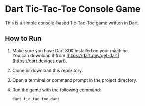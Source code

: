 # Dart Tic-Tac-Toe Console Game

This is a simple console-based Tic-Tac-Toe game written in Dart.

## How to Run

1. Make sure you have Dart SDK installed on your machine.  
   You can download it from [https://dart.dev/get-dart](https://dart.dev/get-dart).

2. Clone or download this repository.

3. Open a terminal or command prompt in the project directory.

4. Run the game with the following command:

   ```bash
   dart tic_tac_toe.dart
